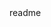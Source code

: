 <snippet>
  <content><![CDATA[
# ${1:Football DataMining}
TODO: Write a project description
## Installation
Language: Python 2.7
Installation Package: Anaconda https://www.continuum.io/downloads
IDE: Spyder https://pythonhosted.org/spyder/
## Resources
http://scikit-learn.org/stable/
]]></content>
  <tabTrigger>readme</tabTrigger>
</snippet>